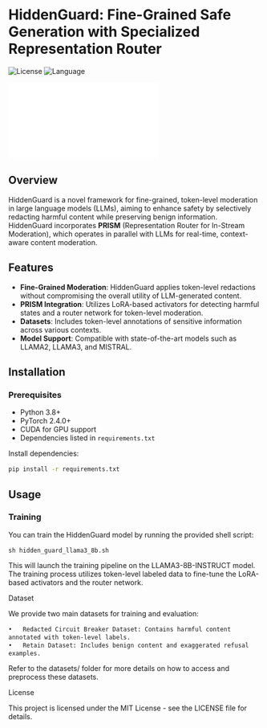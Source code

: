 # HiddenGuard: Fine-Grained Safe Generation with Specialized Representation Router

![License](https://img.shields.io/badge/License-MIT-red)  ![Language](https://img.shields.io/badge/🐍%20Python%20-8A2BE2)

![Pipeline](assets/pipeline.pdf)

## Overview

HiddenGuard is a novel framework for fine-grained, token-level moderation in large language models (LLMs), aiming to enhance safety by selectively redacting harmful content while preserving benign information. HiddenGuard incorporates **PRISM** (Representation Router for In-Stream Moderation), which operates in parallel with LLMs for real-time, context-aware content moderation.

## Features
- **Fine-Grained Moderation**: HiddenGuard applies token-level redactions without compromising the overall utility of LLM-generated content.
- **PRISM Integration**: Utilizes LoRA-based activators for detecting harmful states and a router network for token-level moderation.
- **Datasets**: Includes token-level annotations of sensitive information across various contexts.
- **Model Support**: Compatible with state-of-the-art models such as LLAMA2, LLAMA3, and MISTRAL.

## Installation

### Prerequisites

- Python 3.8+
- PyTorch 2.4.0+
- CUDA for GPU support
- Dependencies listed in `requirements.txt`

Install dependencies:
```bash
pip install -r requirements.txt
```
## Usage

### Training

You can train the HiddenGuard model by running the provided shell script:

```shell
sh hidden_guard_llama3_8b.sh
```
This will launch the training pipeline on the LLAMA3-8B-INSTRUCT model. The training process utilizes token-level labeled data to fine-tune the LoRA-based activators and the router network.

Dataset

We provide two main datasets for training and evaluation:

	•	Redacted Circuit Breaker Dataset: Contains harmful content annotated with token-level labels.
	•	Retain Dataset: Includes benign content and exaggerated refusal examples.

Refer to the datasets/ folder for more details on how to access and preprocess these datasets.

License

This project is licensed under the MIT License - see the LICENSE file for details.
